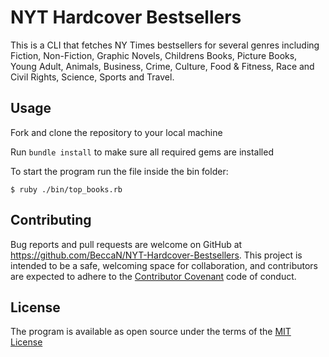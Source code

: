 # NYT Hardcover Bestsellers 

This is a CLI that fetches NY Times bestsellers for several genres including Fiction, Non-Fiction, Graphic Novels, Childrens Books, Picture Books, Young Adult, Animals, Business, Crime, Culture, Food & Fitness, Race and Civil Rights, Science, Sports and Travel.

## Usage
Fork and clone the repository to your local machine

Run `bundle install` to make sure all required gems are installed

To start the program run the file inside the bin folder:

    $ ruby ./bin/top_books.rb

## Contributing

Bug reports and pull requests are welcome on GitHub at https://github.com/BeccaN/NYT-Hardcover-Bestsellers. This project is intended to be a safe, welcoming space for collaboration, and contributors are expected to adhere to the [Contributor Covenant](contributor-covenant.org) code of conduct.

## License

The program is available as open source under the terms of the [MIT License](http://opensource.org/licenses/MIT)
